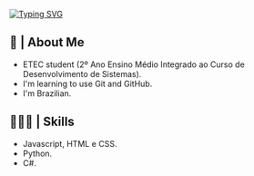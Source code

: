 [![Typing SVG](https://readme-typing-svg.herokuapp.com/?color=d1d1ff&size=35&center=true&vCenter=true&width=1000&lines=Hi,+I'm+Pedro+Henrique+👋)](https://git.io/typing-svg)

## 🚀 | About Me
- ETEC student (2º Ano Ensino Médio Integrado ao Curso de Desenvolvimento de Sistemas).
- I'm learning to use Git and GitHub.
- I'm Brazilian.

## 👨🏻‍💻 | Skills
- Javascript, HTML e CSS.
- Python.
- C#.

